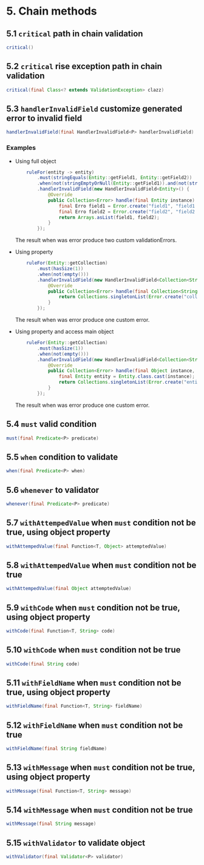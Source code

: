 # 5. Chain methods

## 5.1 `critical` path in chain validation

```java
critical()
```

## 5.2 `critical` rise exception path in chain validation

```java
critical(final Class<? extends ValidationException> clazz)
```

## 5.3 `handlerInvalidField` customize generated error to invalid field

```java
handlerInvalidField(final HandlerInvalidField<P> handlerInvalidField)
```

### Examples

* Using full object

    ```java
        ruleFor(entity -> entity)
            .must(stringEquals(Entity::getField1, Entity::getField2))
            .when(not(stringEmptyOrNull(Entity::getField1)).and(not(stringEmptyOrNull(Entity::getField2))))
            .handlerInvalidField(new HandlerInvalidField<Entity>() {
                @Override
                public Collection<Error> handle(final Entity instance) {
                    final Erro field1 = Error.create("field1", "field1 must be equal field2", "404", instance.getField1());
                    final Erro field2 = Error.create("field2", "field2 must be equal field1", "404", instance.getField2());
                    return Arrays.asList(field1, field2);
                }
            });
    ```

    The result when was error produce two custom validationErrors.

* Using property

    ```java
        ruleFor(Entity::getCollection)
            .must(hasSize(1))
            .when(not(empty()))
            .handlerInvalidField(new HandlerInvalidField<Collection<String>>() {
                @Override
                public Collection<Error> handle(final Collection<String> instance) {
                    return Collections.singletonList(Error.create("collection", "collection must be size 1", "404", instance.getCollection()));
                }
            });
    ```

    The result when was error produce one custom error.

* Using property and access main object

    ```java
        ruleFor(Entity::getCollection)
            .must(hasSize(1))
            .when(not(empty()))
            .handlerInvalidField(new HandlerInvalidField<Collection<String>>() {
                @Override
                public Collection<Error> handle(final Object instance, final Collection<String> value) {
                    final Entity entity = Entity.class.cast(instance);
                    return Collections.singletonList(Error.create("entity", "entity property collection must be size 1", "404", entity));
                }
            });
    ```

    The result when was error produce one custom error.

## 5.4 `must` valid condition

```java
must(final Predicate<P> predicate)
```

## 5.5 `when` condition to validate

```java
when(final Predicate<P> when)
```

## 5.6 `whenever` to validator

```java
whenever(final Predicate<P> predicate)
```

## 5.7 `withAttempedValue` when `must` condition not be true, using object property

```java
withAttempedValue(final Function<T, Object> attemptedValue)
```

## 5.8 `withAttempedValue` when `must` condition not be true

```java
withAttempedValue(final Object attemptedValue)
```

## 5.9 `withCode` when `must` condition not be true, using object property

```java
withCode(final Function<T, String> code)
```

## 5.10 `withCode` when `must` condition not be true

```java
withCode(final String code)
```

## 5.11 `withFieldName` when `must` condition not be true, using object property

```java
withFieldName(final Function<T, String> fieldName)
```

## 5.12 `withFieldName` when `must` condition not be true

```java
withFieldName(final String fieldName)
```

## 5.13 `withMessage` when `must` condition not be true, using object property

```java
withMessage(final Function<T, String> message)
```

## 5.14 `withMessage` when `must` condition not be true

```java
withMessage(final String message)
```

## 5.15 `withValidator` to validate object

```java
withValidator(final Validator<P> validator)
```

